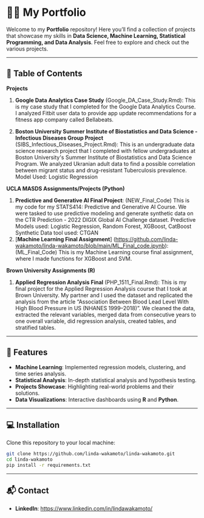 # 👩‍💻 My Portfolio
Welcome to my **Portfolio** repository! Here you’ll find a collection of projects that showcase my skills in **Data Science, Machine Learning, Statistical Programming, and Data Analysis**. Feel free to explore and check out the various projects.

---

## 📂 Table of Contents

**Projects**

1. **Google Data Analytics Case Study** (Google_DA_Case_Study.Rmd): This is my case study that I completed for the Google Data Analytics Course. I analyzed Fitbit user data to provide app update recommendations for a fitness app company called Bellabeats.

2. **Boston University Summer Institute of Biostatistics and Data Science - Infectious Diseases Group Project** (SIBS_Infectious_Diseases_Project.Rmd): This is an undergraduate data science research project that I completed with fellow undergraduates at Boston University's Summer Institute of Biostatistics and Data Science Program. We analyzed Ukranian adult data to find a possible correlation between migrant status and drug-resistant Tuberculosis prevalence.
   Model Used: Logistic Regression

**UCLA MASDS Assignments/Projects (Python)**

1. **Predictive and Generative AI Final Project**: (NEW_Final_Code) This is my code for my STATS414: Predictive and Generative AI Course. We were tasked to use predictive modeling and generate synthetic data on the CTR Prediction - 2022 DIGIX Global AI Challenge dataset.
   Predictive Models used: Logistic Regression, Random Forest, XGBoost, CatBoost
   Synthetic Data tool used: CTGAN
2. [**Machine Learning Final Assignment**] (https://github.com/linda-wakamoto/linda-wakamoto/blob/main/ML_Final_code.ipynb): (ML_Final_Code) This is my Machine Learning course final assignment, where I made functions for XGBoost and SVM.

**Brown University Assignments (R)**

1. **Applied Regression Analysis Final** (PHP_1511_Final.Rmd): This is my final project for the Applied Regression Analysis course that I took at Brown University. My partner and I used the dataset and replicated the analysis from the article “Association Between Blood Lead Level With High Blood Pressure in US (NHANES 1999–2018)”. We cleaned the data, extracted the relevant variables, merged data from consecutive years to one overall variable, did regression analysis, created tables, and stratified tables.

---

## 🚀 Features
- **Machine Learning**: Implemented regression models, clustering, and time series analysis.
- **Statistical Analysis**: In-depth statistical analysis and hypothesis testing.
- **Projects Showcase**: Highlighting real-world problems and their solutions.
- **Data Visualizations**: Interactive dashboards using **R** and **Python**.

---

## 💻 Installation

Clone this repository to your local machine:

```bash
git clone https://github.com/linda-wakamoto/linda-wakamoto.git
cd linda-wakamoto
pip install -r requirements.txt

```

---

## 📬 Contact

- **LinkedIn**: https://www.linkedin.com/in/lindawakamoto/  


